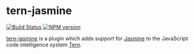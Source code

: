 # tern-jasmine

[![Build Status](https://secure.travis-ci.org/angelozerr/tern-jasmine.png)](http://travis-ci.org/angelozerr/tern-jasmine)
[![NPM version](https://img.shields.io/npm/v/tern-jasmine.svg)](https://www.npmjs.org/package/tern-jasmine)

[tern-jasmine](https://github.com/angelozerr/tern-jasmine) is a plugin which adds support for [Jasmine](http://jasmine.github.io/) to the JavaScript code intelligence system [Tern](http://ternjs.net/).
